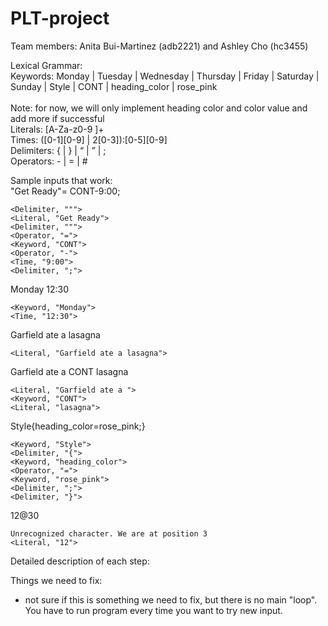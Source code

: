 # PLT-project
Team members: Anita Bui-Martinez (adb2221) and Ashley Cho (hc3455)

Lexical Grammar: <br/>
Keywords: Monday | Tuesday | Wednesday | Thursday | Friday | Saturday | Sunday | Style | CONT | heading_color | rose_pink <br/>  
Note: for now, we will only implement heading color and color value and add more if successful <br/>
Literals: [A-Za-z0-9  ]+ <br/>
Times: ([0-1][0-9] | 2[0-3]):[0-5][0-9] <br/>
Delimiters:  { | } | “ | ” | ;  <br/>
Operators: - | = | # <br/>

Sample inputs that work: <br/>
"Get Ready"= CONT-9:00; <br/>

```
<Delimiter, """> 
<Literal, "Get Ready">
<Delimiter, """>
<Operator, "=">
<Keyword, "CONT">
<Operator, "-">
<Time, "9:00">
<Delimiter, ";">
```

Monday 12:30 <br/>

```
<Keyword, "Monday">
<Time, "12:30">
```

Garfield ate a lasagna <br/>

```
<Literal, "Garfield ate a lasagna">
```

Garfield ate a CONT lasagna <br/>

```
<Literal, "Garfield ate a ">
<Keyword, "CONT">
<Literal, "lasagna">
```

Style{heading_color=rose_pink;} <br/>

```
<Keyword, "Style">
<Delimiter, "{">
<Keyword, "heading_color">
<Operator, "=">
<Keyword, "rose_pink">
<Delimiter, ";">
<Delimiter, "}">
```
12@30 

```
Unrecognized character. We are at position 3
<Literal, "12">
```

Detailed description of each step: <br/>



Things we need to fix: <br/>
- not sure if this is something we need to fix, but there is no main "loop". You have to run program every time you want to try new input. <br/>
